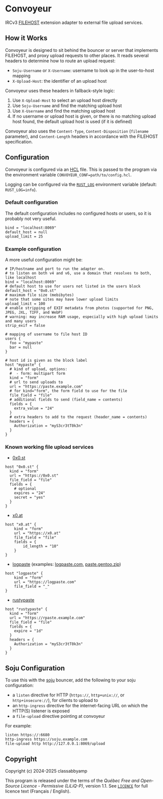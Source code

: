 # Convoyeur

IRCv3 [FILEHOST](https://soju.im/filehost) extension adapter to external file upload services.

## How it Works

Convoyeur is designed to sit behind the bouncer or server that implements FILEHOST, and proxy
upload requests to other places. It reads several headers to determine how to route an upload request:

- `Soju-Username` or `X-Username`: username to look up in the user-to-host mapping
- `X-Upload-Host`: the identifier of an upload host

Convoyeur uses these headers in fallback-style logic:

1. Use `X-Upload-Host` to select an upload host directly
2. Use `Soju-Username` and find the matching upload host
3. Use `X-Username` and find the matching upload host
4. If no username or upload host is given, or there is no matching upload host found, the default upload
   host is used (if it is defined)

Convoyeur also uses the `Content-Type`, `Content-Disposition` (`filename` parameter), and `Content-Length`
headers in accordance with the FILEHOST specification.

## Configuration

Convoyeur is configured via an [HCL](https://github.com/hashicorp/hcl/blob/main/hclsyntax/spec.md)
file. This is passed to the program via the environment variable `CONVOYEUR_CONF=path/to/config.hcl`.

Logging can be configured via the [`RUST_LOG`](https://docs.rs/env_logger/latest/env_logger/#enabling-logging)
environment variable (default: `RUST_LOG=info`).

### Default configuration

The default configuration includes no configured hosts or users, so it is probably not very useful.

```hcl
bind = "localhost:8069"
default_host = null
upload_limit = 25
```

### Example configuration

A more useful configuration might be:

```hcl
# IP/hostname and port to run the adapter on.
# to listen on both v4 and v6, use a domain that resolves to both, like localhost
bind = "localhost:8069"
# default host to use for users not listed in the users block
default_host = "0x0.st"
# maximum file size (mebibytes)
# note that some sites may have lower upload limits
upload_limit = 100
# enable stripping of EXIF metadata from photos (supported for PNG, JPEG, JXL, TIFF, and WebP)
# warning: may increase RAM usage, especially with high upload limits and many users
strip_exif = false

# mapping of username to file host ID
users {
  foo = "mypaste"
  bar = null
}

# host id is given as the block label
host "mypaste" {
  # kind of upload, options:
  #  - form: multipart form
  kind = "form"
  # url to send uploads to
  url = "https://paste.example.com"
  # for kind="form", the form field to use for the file
  file_field = "file"
  # additional fields to send (field_name = contents)
  fields = {
    extra_value = "24"
  }
  # extra headers to add to the request (header_name = contents)
  headers = {
    Authorization = "myS3cr3tT0k3n"
  }
}
```

### Known working file upload services

- [0x0.st](https://0x0.st)
```hcl
host "0x0.st" {
  kind = "form"
  url = "https://0x0.st"
  file_field = "file"
  fields = {
    # optional
    expires = "24"
    secret = "yes"
  }
}
```
- [x0.at](https://x0.at)
```hcl
host "x0.at" {
    kind = "form"
    url = "https://x0.at"
    file_field = "file"
    fields = {
        id_length = "10"
    }
}
```
- [logpaste](https://github.com/mtlynch/logpaste)
  (examples: [logpaste.com](https://logpaste.com), [paste.gentoo.zip](https://paste.gentoo.zip))
```hcl
host "logpaste" {
    kind = "form"
    url = "https://logpaste.com"
    file_field = "_"
}
```
- [rustypaste](https://github.com/orhun/rustypaste)
```hcl
host "rustypaste" {
  kind = "form"
  url = "https://rpaste.example.com"
  file_field = "file"
  fields = {
    expire = "1d"
  }
  headers = {
    Authorization = "myS3cr3tT0k3n"
  }
}

```

## Soju Configuration

To use this with the [soju](https://soju.im) bouncer, add the following to your soju configuration:

- a `listen` directive for HTTP (`https://`, `http+unix://`, or `http+insecure://`), for clients to upload to
- an `http-ingress` directive for the internet-facing URL on which the HTTP(S) listener is exposed
- a `file-upload` directive pointing at convoyeur

For example:
```
listen https://:6680
http-ingress https://soju.example.com
file-upload http http://127.0.0.1:8069/upload
```

## Copyright

Copyright (c) 2024-2025 classabbyamp

This program is released under the terms of the *Québec Free and Open-Source Licence - Permissive (LiLiQ-P)*, version 1.1.
See [`LICENCE`](./LICENCE) for full licence text (Français / English).

